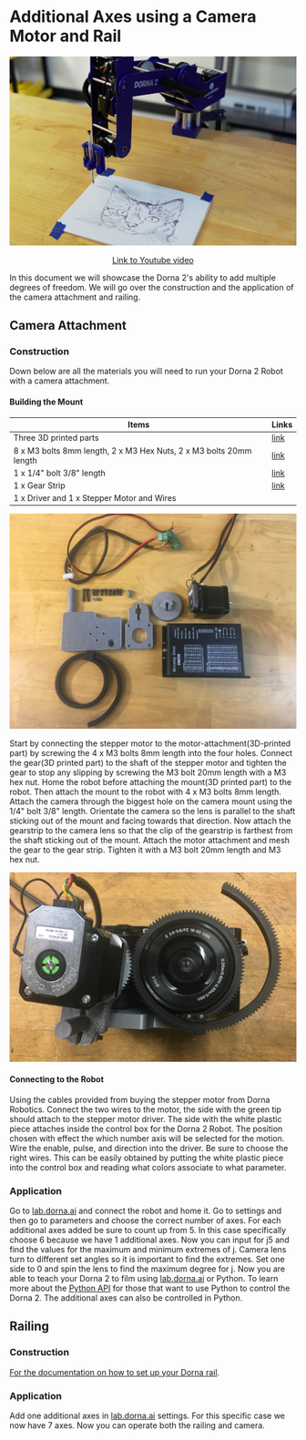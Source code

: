 # Additional Axes using a Camera Motor and Rail

<p align="center">
<img src="pictures/Thumbnail.png" width="600" />
</p>


<p align="center">
<a href="https://www.youtube.com/watch?v=5VFXYQXdnUo">Link to Youtube video</a>
</p>
In this document we will showcase the Dorna 2's ability to add multiple degrees of freedom. We will go over the construction and the application of the camera attachment and railing.

## Camera Attachment

### Construction

Down below are all the materials you will need to run your Dorna 2 Robot with a camera attachment.

#### Building the Mount

|Items|Links|
|---|----|
|Three 3D printed parts| [link](https://github.com/dorna-robotics/blog/tree/main/camera/STL%20files) |
|8 x M3 bolts 8mm length, 2 x M3 Hex Nuts, 2 x M3 bolts 20mm length|[link](https://www.amazon.com/Sutemribor-320Pcs-Stainless-Button-Assortment/dp/B07CYNKLT2/ref=sr_1_9?dchild=1&keywords=m3+bolt&qid=1623786985&sr=8-9)|
|1 x 1/4" bolt 3/8" length|[link](https://www.amazon.com/Socket-Stainless-Machine-Threads-RoyceMart/dp/B084NWFJZB/ref=sr_1_14?dchild=1&keywords=1%2F4%2Bin%2Bsocket%2Bhead%2Bbolt%2B3%2F8%2Bin%2Blength&qid=1625591901&sr=8-14&th=1)|
|1 x Gear Strip|[link](https://www.amazon.com/Rubber-Flexible-DP500IIS-DP500III-Adjustable/dp/B078QYL2M8/ref=pd_sbs_3/144-0547124-8837416?pd_rd_w=yNFb3&pf_rd_p=a5925d26-9630-40f3-a011-d858608ac88b&pf_rd_r=APJ3XXDH9RQ9VH2T9MB7&pd_rd_r=be764343-9fef-420b-b88e-008e1de311e6&pd_rd_wg=7bTAI&pd_rd_i=B078QYL2M8&psc=1)|
|1 x Driver and 1 x Stepper Motor and Wires||

<p align="center">
<img src="pictures/construction.jpg" width="600" />
</p>

Start by connecting the stepper motor to the motor-attachment(3D-printed part) by screwing the 4 x M3 bolts 8mm length into the four holes. Connect the gear(3D printed part) to the shaft of the stepper motor and tighten the gear to stop any slipping by screwing the M3 bolt 20mm length with a M3 hex nut. Home the robot before attaching the mount(3D printed part) to the robot. Then attach the mount to the robot with 4 x M3 bolts 8mm length. Attach the camera through the biggest hole on the camera mount using the 1/4" bolt 3/8" length. Orientate the camera so the lens is parallel to the shaft sticking out of the mount and facing towards that direction. Now attach the gearstrip to the camera lens so that the clip of the gearstrip is farthest from the shaft sticking out of the mount. Attach the motor attachment and mesh the gear to the gear strip. Tighten it with a M3 bolt 20mm length and M3 hex nut.

<p align="center">
<img src="pictures/cameramount.jpg" width="600" />
</p>

#### Connecting to the Robot

Using the cables provided from buying the stepper motor from Dorna Robotics. Connect the two wires to the motor, the side with the green tip should attach to the stepper motor driver. The side with the white plastic piece attaches inside the control box for the Dorna 2 Robot. The position chosen with effect the which number axis will be selected for the motion. Wire the enable, pulse, and direction into the driver. Be sure to choose the right wires. This can be easily obtained by putting the white plastic piece into the control box and reading what colors associate to what parameter.

### Application

Go to [lab.dorna.ai](http://lab.dorna.ai) and connect the robot and home it. Go to settings and then go to parameters and choose the correct number of axes. For each additional axes added be sure to count up from 5. In this case specifically choose 6 because we have 1 additional axes. Now you can input for j5 and find the values for the maximum and minimum extremes of j. Camera lens turn to different set angles so it is important to find the extremes. Set one side to 0 and spin the lens to find the maximum degree for j. Now you are able to teach your Dorna 2 to film using [lab.dorna.ai](https://lab.dorna.ai) or Python.
To learn more about the [Python API](https://doc.dorna.ai/docs/api/python/manual/) for those that want to use Python to control the Dorna 2. The additional axes can also be controlled in Python.
## Railing

### Construction

[For the documentation on how to set up your Dorna rail](http://doc.dorna.ai/docs/accs/rail/).

### Application

Add one additional axes in [lab.dorna.ai](http://lab.dorna.ai) settings. For this specific case we now have 7 axes. Now you can operate both the railing and camera. 
